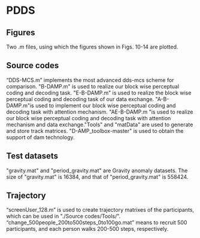 # PDDS #
## Figures ##
Two .m files, using which the figures shown in Figs. 10-14 are plotted.

## Source codes ##
“DDS-MCS.m” implements the most advanced dds-mcs scheme for comparison. "B-DAMP.m" is used to realize our block wise perceptual coding and decoding task. "E-B-DAMP.m" is used to realize the block wise perceptual coding and decoding task of our data exchange. "A-B-DAMP.m"is used to implement our block wise perceptual coding and decoding task with attention mechanism. "AE-B-DAMP.m "is used to realize our block wise perceptual coding and decoding task with attention mechanism and data exchange."Tools" and "matData" are used to generate and store track matrices. "D-AMP_toolbox-master" is used to obtain the support of dam technology.

## Test datasets ##
"gravity.mat" and "period_gravity.mat" are Gravity anomaly datasets. The size of "gravity.mat" is 16384, and that of "period_gravity.mat" is 558424. 

## Trajectory ##
“screenUser_128.m” is used to create trajectory matrixes of the participants, which can be used in "./Source codes/Tools/". “change_500people_200to500steps_0to100go.mat” means to recruit 500 participants, and each person walks 200-500 steps, respectively.
